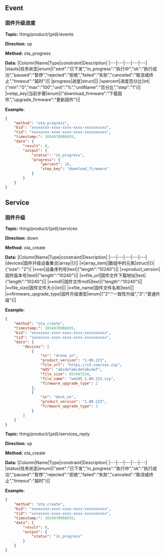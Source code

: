 




 ## Event 

### 固件升级进度
**Topic:** thing/product/{pid}/events

**Direction:** up

**Method:** ota_progress

**Data:** 
|Column|Name|Type|constraint|Description|
|---|---|---|---|---|
 |stauts|任务状态|enum|{&#34;sent&#34;:&#34;已下发&#34;,&#34;in_progress&#34;:&#34;执行中&#34;,&#34;ok&#34;:&#34;执行成功&#34;,&#34;paused&#34;:&#34;暂停&#34;,&#34;rejected&#34;:&#34;拒绝&#34;,&#34;failed&#34;:&#34;失败&#34;,&#34;canceled&#34;:&#34;取消或终止&#34;,&#34;timeout&#34;:&#34;超时&#34;}||
|progress|进度|struct||| 
|»percent|进度百分比|int|{&#34;min&#34;:&#34;0&#34;,&#34;max&#34;:&#34;100&#34;,&#34;unit&#34;:&#34;%&#34;,&#34;unitName&#34;:&#34;百分比&#34;,&#34;step&#34;:&#34;1&#34;}|| 
|»step_key|当前步骤|enum|{&#34;download_firmware&#34;:&#34;下载固件&#34;,&#34;upgrade_firmware&#34;:&#34;更新固件&#34;}|| 

 
 
**Example:** 
```json
{
	"method": "ota_progress",
	"bid": "xxxxxxxx-xxxx-xxxx-xxxx-xxxxxxxxxx",
	"tid": "xxxxxxxx-xxxx-xxxx-xxxx-xxxxxxxxxx",
	"timestamp:": 1654070968655,
	"data": {
		"result": 0,
		"output": {
			"status": "in_progress",
			"progress": {
				"percent": 10,
				"step_key": "download_firmware"
			}
		}
	}
}
```



 



 ## Service 

### 固件升级
**Topic:** thing/product/{pid}/services

**Direction:** down

**Method:** ota_create

**Data:**
|Column|Name|Type|constraint|Description|
|---|---|---|---|---|
  |devices|固件升级设备集合|array|{}||
|»[array_item]|数组中的元素|struct|{}|{"size": "2"}|
|»»sn|设备序列号|text|{&#34;length&#34;:&#34;10240&#34;}||
|»»product_version|固件版本号|text|{&#34;length&#34;:&#34;10240&#34;}||
|»»file_url|固件文件下载地址|text|{&#34;length&#34;:&#34;10240&#34;}||
|»»md5|固件文件md5|text|{&#34;length&#34;:&#34;10240&#34;}||
|»»file_size|固件文件大小|int|||
|»»file_name|固件文件名称|text|||
 |»»firmware_upgrade_type|固件升级类型|enum|{&#34;2&#34;:&#34;一致性升级&#34;,&#34;3&#34;:&#34;普通升级&#34;}||

         
    

 
 
**Example:** 
```json
{
	"method": "ota_create",
	"timestamp:": 1654070968655,
	"bid": "xxxxxxxx-xxxx-xxxx-xxxx-xxxxxxxxxx",
	"tid": "xxxxxxxx-xxxx-xxxx-xxxx-xxxxxxxxxx",
	"data": {
		"devices": [
			{
				"sn": "drone_sn",
				"product_version": "1.00.223",
				"file_url": "https://s3.com/xxx.zip",
				"md5": "abcdefabcdefabcdef",
				"file_size": 653467234,
				"file_name": "wm245_1.00.223.zip",
				"firmware_upgrade_type": 2
			},
			{
				"sn": "dock_sn",
				"product_version": "1.00.223",
				"firmware_upgrade_type": 3
			}
		]
	}
}
```



**Topic:** thing/product/{pid}/services_reply

**Direction:** up

**Method:** ota_create

**Data:**
|Column|Name|Type|constraint|Description|
|---|---|---|---|---|
 |status|任务状态|enum|{&#34;sent&#34;:&#34;已下发&#34;,&#34;in_progress&#34;:&#34;执行中&#34;,&#34;ok&#34;:&#34;执行成功&#34;,&#34;paused&#34;:&#34;暂停&#34;,&#34;rejected&#34;:&#34;拒绝&#34;,&#34;failed&#34;:&#34;失败&#34;,&#34;canceled&#34;:&#34;取消或终止&#34;,&#34;timeout&#34;:&#34;超时&#34;}||

 
 
**Example:** 
```json
{
	"method": "ota_create",
	"bid": "xxxxxxxx-xxxx-xxxx-xxxx-xxxxxxxxxx",
	"tid": "xxxxxxxx-xxxx-xxxx-xxxx-xxxxxxxxxx",
	"timestamp:": 1654070968655,
	"data": {
		"result": 0,
		"output": {
			"status": "in_progress"
		}
	}
}
```




